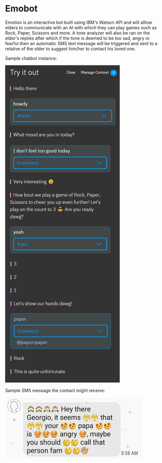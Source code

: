 # Emobot 

Emotion is an interactive bot built using IBM's Watson API and will alllow elders to communicate with an AI with which they can play games such as Rock, Paper, Scissors and more. A tone analyzer will also be ran on the elder's replies after which if the tone is deemed to be too sad, angry or fearful then an automatic SMS text message will be triggered and sent to a relative of the older to suggest him/her to contact his loved one.

Sample chatbot instance:

![Alt text](emobot_chat.png?raw=true "Title")


Sample SMS message the contact might receive:

![Alt text](SMSsample.JPG?raw=true "Title")
